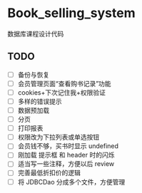 # Book_selling_system
数据库课程设计代码

## TODO

- [ ] 备份与恢复
- [ ] 会员管理页面“查看购书记录”功能
- [ ] cookies+下次记住我+权限验证
- [ ] 多样的错误提示
- [ ] 数据预加载
- [ ] 分页
- [ ] 打印报表
- [ ] 权限改为下拉列表或单选按钮
- [ ] 会员钱不够，买书时显示 undefined
- [ ] 刚加载 提示框 和 header 时的闪烁
- [ ] 适当写一些注释，方便以后 review
- [ ] 完善最低折扣价的逻辑
- [ ] 将 JDBCDao 分成多个文件，方便管理
